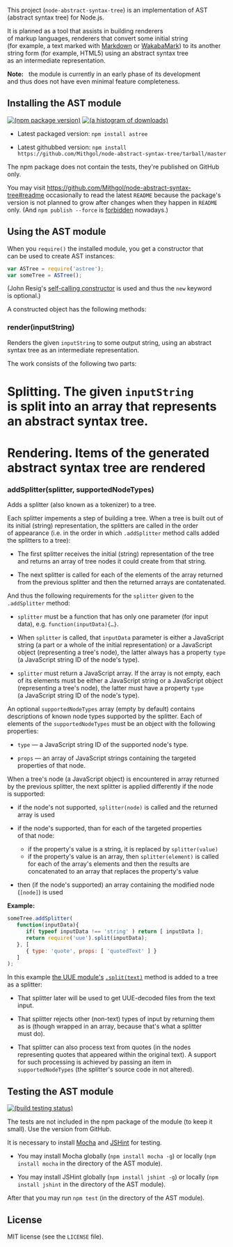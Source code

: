 This project (`node-abstract-syntax-tree`) is an implementation of AST (abstract syntax tree) for Node.js.

It is planned as a tool that assists in building renderers of markup languages, renderers that convert some initial string (for example, a text marked with [Markdown](http://daringfireball.net/projects/markdown/) or [WakabaMark](http://wakaba.c3.cx/docs/docs.html#WakabaMark)) to its another string form (for example, HTML5) using an abstract syntax tree as an intermediate representation.

**Note:**   the module is currently in an early phase of its development and thus does not have even minimal feature completeness.

## Installing the AST module

[![(npm package version)](https://nodei.co/npm/astree.png?downloads=true)](https://npmjs.org/package/astree) [![(a histogram of downloads)](https://nodei.co/npm-dl/astree.png?months=3)](https://npmjs.org/package/astree)

* Latest packaged version: `npm install astree`

* Latest githubbed version: `npm install https://github.com/Mithgol/node-abstract-syntax-tree/tarball/master`

The npm package does not contain the tests, they're published on GitHub only.

You may visit https://github.com/Mithgol/node-abstract-syntax-tree#readme occasionally to read the latest `README` because the package's version is not planned to grow after changes when they happen in `README` only. (And `npm publish --force` is [forbidden](http://blog.npmjs.org/post/77758351673/no-more-npm-publish-f) nowadays.)

## Using the AST module

When you `require()` the installed module, you get a constructor that can be used to create AST instances:

```js
var ASTree = require('astree');
var someTree = ASTree();
```

(John Resig's [self-calling constructor](http://ejohn.org/blog/simple-class-instantiation/) is used and thus the `new` keyword is optional.)

A constructed object has the following methods:

### render(inputString)

Renders the given `inputString` to some output string, using an abstract syntax tree as an intermediate representation.

The work consists of the following two parts:

# **Splitting.** The given `inputString` is split into an array that represents an abstract syntax tree.

# **Rendering.** Items of the generated abstract syntax tree are rendered

### addSplitter(splitter, supportedNodeTypes)

Adds a splitter (also known as a tokenizer) to a tree.

Each splitter impements a step of building a tree. When a tree is built out of its initial (string) representation, the splitters are called in the order of appearance (i.e. in the order in which `.addSplitter` method calls added the splitters to a tree):

* The first splitter receives the initial (string) representation of the tree and returns an array of tree nodes it could create from that string.

* The next splitter is called for each of the elements of the array returned from the previous splitter and then the returned arrays are contatenated.

And thus the following requirements for the `splitter` given to the `.addSplitter` method:

* `splitter` must be a function that has only one parameter (for input data), e.g. `function(inputData){…}`.

* When `splitter` is called, that `inputData` parameter is either a JavaScript string (a part or a whole of the initial representation) or a JavaScript object (representing a tree's node), the latter always has a property `type` (a JavaScript string ID of the node's type).

* `splitter` must return a JavaScript array. If the array is not empty, each of its elements must be either a JavaScript string or a JavaScript object (representing a tree's node), the latter must have a property `type` (a JavaScript string ID of the node's type).

An optional `supportedNodeTypes` array (empty by default) contains descriptions of known node types supported by the splitter. Each of elements of the `supportedNodeTypes` must be an object with the following properties:

* `type` — a JavaScript string ID of the supported node's type.

* `props` — an array of JavaScript strings containing the targeted properties of that node.

When a tree's node (a JavaScript object) is encountered in array returned by the previous splitter, the next splitter is applied differently if the node is supported:

* if the node's not supported, `splitter(node)` is called and the returned array is used

* if the node's supported, than for each of the targeted properties of that node:
   * if the property's value is a string, it is replaced by `splitter(value)`
   * if the property's value is an array, then `splitter(element)` is called for each of the array's elements and then the results are concatenated to an array that replaces the property's value

* then (if the node's supported) an array containing the modified node (`[node]`) is used

**Example:**

```js
someTree.addSplitter(
   function(inputData){
      if( typeof inputData !== 'string' ) return [ inputData ];
      return require('uue').split(inputData);
   }, [
      { type: 'quote', props: [ 'quotedText' ] }
   ]
);
```

In this example [the UUE module's](https://github.com/Mithgol/node-uue/) [`.split(text)`](https://github.com/Mithgol/node-uue/#splittext) method is added to a tree as a splitter:

* That splitter later will be used to get UUE-decoded files from the text input.

* That splitter rejects other (non-text) types of input by returning them as is (though wrapped in an array, because that's what a splitter must do).

* That splitter can also process text from quotes (in the nodes representing quotes that appeared within the original text). A support for such processing is achieved by passing an item in `supportedNodeTypes` (the splitter's source code in not altered).

## Testing the AST module

[![(build testing status)](https://travis-ci.org/Mithgol/node-abstract-syntax-tree.svg?branch=master)](https://travis-ci.org/Mithgol/node-abstract-syntax-tree)

The tests are not included in the npm package of the module (to keep it small). Use the version from GitHub.

It is necessary to install [Mocha](http://visionmedia.github.io/mocha/) and [JSHint](http://jshint.com/) for testing.

* You may install Mocha globally (`npm install mocha -g`) or locally (`npm install mocha` in the directory of the AST module).

* You may install JSHint globally (`npm install jshint -g`) or locally (`npm install jshint` in the directory of the AST module).

After that you may run `npm test` (in the directory of the AST module).

## License

MIT license (see the `LICENSE` file).

